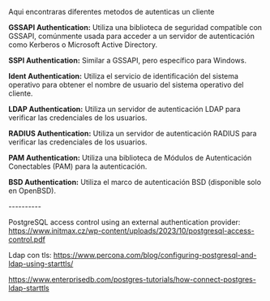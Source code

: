 Aqui encontraras diferentes metodos de autenticas un cliente



**GSSAPI Authentication:** Utiliza una biblioteca de seguridad compatible con GSSAPI, comúnmente usada para acceder a un servidor de autenticación como Kerberos o Microsoft Active Directory.

**SSPI Authentication:** Similar a GSSAPI, pero específico para Windows.

**Ident Authentication:** Utiliza el servicio de identificación del sistema operativo para obtener el nombre de usuario del sistema operativo del cliente.

**LDAP Authentication:** Utiliza un servidor de autenticación LDAP para verificar las credenciales de los usuarios.

**RADIUS Authentication:** Utiliza un servidor de autenticación RADIUS para verificar las credenciales de los usuarios.

**PAM Authentication:** Utiliza una biblioteca de Módulos de Autenticación Conectables (PAM) para la autenticación.

**BSD Authentication:** Utiliza el marco de autenticación BSD (disponible solo en OpenBSD).


---------- <br> 


PostgreSQL access control using an external authentication provider:
https://www.initmax.cz/wp-content/uploads/2023/10/postgresql-access-control.pdf

Ldap con tls:
https://www.percona.com/blog/configuring-postgresql-and-ldap-using-starttls/


https://www.enterprisedb.com/postgres-tutorials/how-connect-postgres-ldap-starttls
